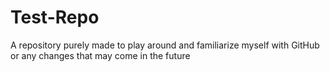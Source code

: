 # Test-Repo
A repository purely made to play around and familiarize myself with GitHub or any changes that may come in the future
